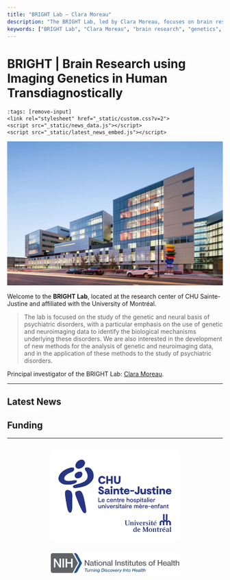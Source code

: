 ```yaml
---
title: "BRIGHT Lab — Clara Moreau"
description: "The BRIGHT Lab, led by Clara Moreau, focuses on brain research using genetics and neuroimaging to understand psychiatric disorders."
keywords: ["BRIGHT Lab", "Clara Moreau", "brain research", "genetics", "neuroimaging", "psychiatric disorders", "University of Montreal"]
---
```


# BRIGHT | Brain Research using Imaging Genetics in Human Transdiagnostically

```{code-cell} html
:tags: [remove-input]
<link rel="stylesheet" href="_static/custom.css?v=2">
<script src="_static/news_data.js"></script>
<script src="_static/latest_news_embed.js"></script>
```

![BRIGHT Lab at CHU Sainte-Justine](_static/images/chu_st_justine.jpg)

Welcome to the **BRIGHT Lab**, located at the research center of CHU Sainte-Justine and affiliated with the University of Montréal.

> The lab is focused on the study of the genetic and neural basis of psychiatric disorders, with a particular emphasis on the use of genetic and neuroimaging data to identify the biological mechanisms underlying these disorders. We are also interested in the development of new methods for the analysis of genetic and neuroimaging data, and in the application of these methods to the study of psychiatric disorders.

<p>
  Principal investigator of the BRIGHT Lab: <a href="https://www.chusj.org/fr/Biographie?id=4a42981c-6b86-434c-ad8a-bb6cc78968b5&lang=" target="_blank">Clara Moreau</a>.
</p>

---

## Latest News

<div id="latest-news-container" class="latest-news-wrapper"></div>

## Funding

---

<div style="display: flex; flex-wrap: wrap; justify-content: center; align-items: center; gap: 2rem; margin-top: 2rem;">

<img src="_static/images/logo_chu.png" alt="CHU Sainte-Justine" width="300"/>

<img src="_static/images/nih.png" alt="NIH" width="300"/>

</div>